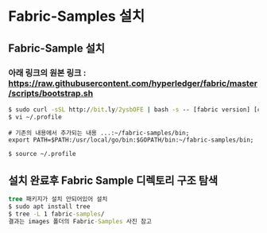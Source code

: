 # Fabric-Samples 설치

## Fabric-Sample 설치
### 아래 링크의 원본 링크 : https://raw.githubusercontent.com/hyperledger/fabric/master/scripts/bootstrap.sh
```cmd
$ sudo curl -sSL http://bit.ly/2ysbOFE | bash -s -- [fabric version] [ca version] [third party version]
$ vi ~/.profile
```
```vim
# 기존의 내용에서 추가되는 내용 ...:~/fabric-samples/bin;
export PATH=$PATH:/usr/local/go/bin:$GOPATH/bin:~/fabric-samples/bin;
```
```cmd
$ source ~/.profile
``` 

## 설치 완료후 Fabric Sample 디렉토리 구조 탐색
``` cmd
tree 패키지가 설치 안되어있어 설치
$ sudo apt install tree
$ tree -L 1 fabric-samples/
결과는 images 폴더의 Fabric-Samples 사진 참고
```

